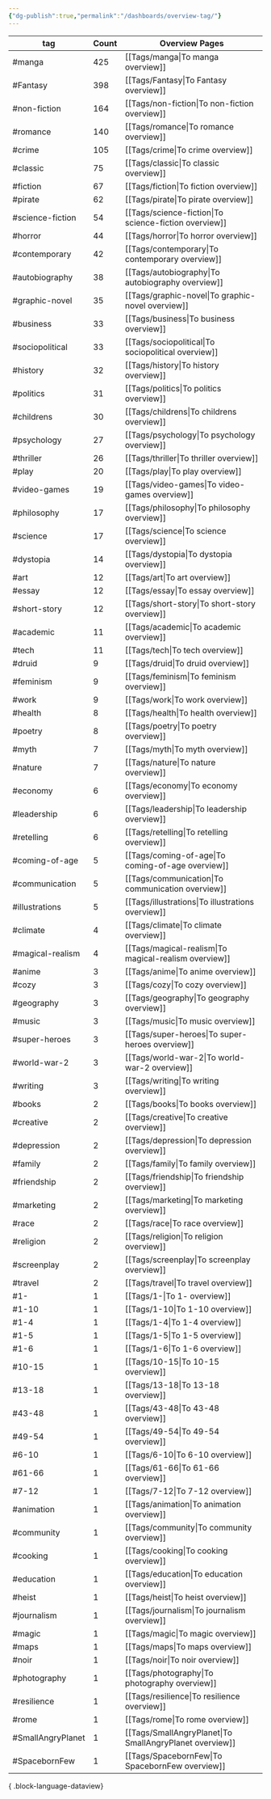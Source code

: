 ```yaml
---
{"dg-publish":true,"permalink":"/dashboards/overview-tag/"}
---
```



| tag               | Count | Overview Pages                                          |
| ----------------- | ----- | ------------------------------------------------------- |
| #manga            | 425   | [[Tags/manga\|To manga overview]]                       |
| #Fantasy          | 398   | [[Tags/Fantasy\|To Fantasy overview]]                   |
| #non-fiction      | 164   | [[Tags/non-fiction\|To non-fiction overview]]           |
| #romance          | 140   | [[Tags/romance\|To romance overview]]                   |
| #crime            | 105   | [[Tags/crime\|To crime overview]]                       |
| #classic          | 75    | [[Tags/classic\|To classic overview]]                   |
| #fiction          | 67    | [[Tags/fiction\|To fiction overview]]                   |
| #pirate           | 62    | [[Tags/pirate\|To pirate overview]]                     |
| #science-fiction  | 54    | [[Tags/science-fiction\|To science-fiction overview]]   |
| #horror           | 44    | [[Tags/horror\|To horror overview]]                     |
| #contemporary     | 42    | [[Tags/contemporary\|To contemporary overview]]         |
| #autobiography    | 38    | [[Tags/autobiography\|To autobiography overview]]       |
| #graphic-novel    | 35    | [[Tags/graphic-novel\|To graphic-novel overview]]       |
| #business         | 33    | [[Tags/business\|To business overview]]                 |
| #sociopolitical   | 33    | [[Tags/sociopolitical\|To sociopolitical overview]]     |
| #history          | 32    | [[Tags/history\|To history overview]]                   |
| #politics         | 31    | [[Tags/politics\|To politics overview]]                 |
| #childrens        | 30    | [[Tags/childrens\|To childrens overview]]               |
| #psychology       | 27    | [[Tags/psychology\|To psychology overview]]             |
| #thriller         | 26    | [[Tags/thriller\|To thriller overview]]                 |
| #play             | 20    | [[Tags/play\|To play overview]]                         |
| #video-games      | 19    | [[Tags/video-games\|To video-games overview]]           |
| #philosophy       | 17    | [[Tags/philosophy\|To philosophy overview]]             |
| #science          | 17    | [[Tags/science\|To science overview]]                   |
| #dystopia         | 14    | [[Tags/dystopia\|To dystopia overview]]                 |
| #art              | 12    | [[Tags/art\|To art overview]]                           |
| #essay            | 12    | [[Tags/essay\|To essay overview]]                       |
| #short-story      | 12    | [[Tags/short-story\|To short-story overview]]           |
| #academic         | 11    | [[Tags/academic\|To academic overview]]                 |
| #tech             | 11    | [[Tags/tech\|To tech overview]]                         |
| #druid            | 9     | [[Tags/druid\|To druid overview]]                       |
| #feminism         | 9     | [[Tags/feminism\|To feminism overview]]                 |
| #work             | 9     | [[Tags/work\|To work overview]]                         |
| #health           | 8     | [[Tags/health\|To health overview]]                     |
| #poetry           | 8     | [[Tags/poetry\|To poetry overview]]                     |
| #myth             | 7     | [[Tags/myth\|To myth overview]]                         |
| #nature           | 7     | [[Tags/nature\|To nature overview]]                     |
| #economy          | 6     | [[Tags/economy\|To economy overview]]                   |
| #leadership       | 6     | [[Tags/leadership\|To leadership overview]]             |
| #retelling        | 6     | [[Tags/retelling\|To retelling overview]]               |
| #coming-of-age    | 5     | [[Tags/coming-of-age\|To coming-of-age overview]]       |
| #communication    | 5     | [[Tags/communication\|To communication overview]]       |
| #illustrations    | 5     | [[Tags/illustrations\|To illustrations overview]]       |
| #climate          | 4     | [[Tags/climate\|To climate overview]]                   |
| #magical-realism  | 4     | [[Tags/magical-realism\|To magical-realism overview]]   |
| #anime            | 3     | [[Tags/anime\|To anime overview]]                       |
| #cozy             | 3     | [[Tags/cozy\|To cozy overview]]                         |
| #geography        | 3     | [[Tags/geography\|To geography overview]]               |
| #music            | 3     | [[Tags/music\|To music overview]]                       |
| #super-heroes     | 3     | [[Tags/super-heroes\|To super-heroes overview]]         |
| #world-war-2      | 3     | [[Tags/world-war-2\|To world-war-2 overview]]           |
| #writing          | 3     | [[Tags/writing\|To writing overview]]                   |
| #books            | 2     | [[Tags/books\|To books overview]]                       |
| #creative         | 2     | [[Tags/creative\|To creative overview]]                 |
| #depression       | 2     | [[Tags/depression\|To depression overview]]             |
| #family           | 2     | [[Tags/family\|To family overview]]                     |
| #friendship       | 2     | [[Tags/friendship\|To friendship overview]]             |
| #marketing        | 2     | [[Tags/marketing\|To marketing overview]]               |
| #race             | 2     | [[Tags/race\|To race overview]]                         |
| #religion         | 2     | [[Tags/religion\|To religion overview]]                 |
| #screenplay       | 2     | [[Tags/screenplay\|To screenplay overview]]             |
| #travel           | 2     | [[Tags/travel\|To travel overview]]                     |
| #1-               | 1     | [[Tags/1-\|To 1- overview]]                             |
| #1-10             | 1     | [[Tags/1-10\|To 1-10 overview]]                         |
| #1-4              | 1     | [[Tags/1-4\|To 1-4 overview]]                           |
| #1-5              | 1     | [[Tags/1-5\|To 1-5 overview]]                           |
| #1-6              | 1     | [[Tags/1-6\|To 1-6 overview]]                           |
| #10-15            | 1     | [[Tags/10-15\|To 10-15 overview]]                       |
| #13-18            | 1     | [[Tags/13-18\|To 13-18 overview]]                       |
| #43-48            | 1     | [[Tags/43-48\|To 43-48 overview]]                       |
| #49-54            | 1     | [[Tags/49-54\|To 49-54 overview]]                       |
| #6-10             | 1     | [[Tags/6-10\|To 6-10 overview]]                         |
| #61-66            | 1     | [[Tags/61-66\|To 61-66 overview]]                       |
| #7-12             | 1     | [[Tags/7-12\|To 7-12 overview]]                         |
| #animation        | 1     | [[Tags/animation\|To animation overview]]               |
| #community        | 1     | [[Tags/community\|To community overview]]               |
| #cooking          | 1     | [[Tags/cooking\|To cooking overview]]                   |
| #education        | 1     | [[Tags/education\|To education overview]]               |
| #heist            | 1     | [[Tags/heist\|To heist overview]]                       |
| #journalism       | 1     | [[Tags/journalism\|To journalism overview]]             |
| #magic            | 1     | [[Tags/magic\|To magic overview]]                       |
| #maps             | 1     | [[Tags/maps\|To maps overview]]                         |
| #noir             | 1     | [[Tags/noir\|To noir overview]]                         |
| #photography      | 1     | [[Tags/photography\|To photography overview]]           |
| #resilience       | 1     | [[Tags/resilience\|To resilience overview]]             |
| #rome             | 1     | [[Tags/rome\|To rome overview]]                         |
| #SmallAngryPlanet | 1     | [[Tags/SmallAngryPlanet\|To SmallAngryPlanet overview]] |
| #SpacebornFew     | 1     | [[Tags/SpacebornFew\|To SpacebornFew overview]]         |

{ .block-language-dataview}